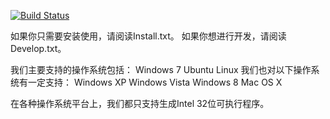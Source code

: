 [![Build Status](https://travis-ci.org/maTHmU/nV.svg?branch=master)](https://travis-ci.org/maTHmU/nV)

如果你只需要安装使用，请阅读Install.txt。
如果你想进行开发，请阅读Develop.txt。

我们主要支持的操作系统包括：
Windows 7
Ubuntu Linux
我们也对以下操作系统有一定支持：
Windows XP
Windows Vista
Windows 8
Mac OS X

在各种操作系统平台上，我们都只支持生成Intel 32位可执行程序。